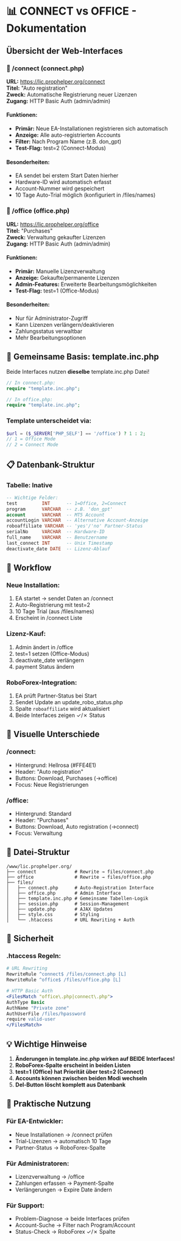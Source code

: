 # 📊 CONNECT vs OFFICE - Dokumentation

## Übersicht der Web-Interfaces

### 🔵 /connect (connect.php)
**URL:** https://lic.prophelper.org/connect  
**Titel:** "Auto registration"  
**Zweck:** Automatische Registrierung neuer Lizenzen  
**Zugang:** HTTP Basic Auth (admin/admin)

#### Funktionen:
- **Primär:** Neue EA-Installationen registrieren sich automatisch
- **Anzeige:** Alle auto-registrierten Accounts
- **Filter:** Nach Program Name (z.B. don_gpt)
- **Test-Flag:** test=2 (Connect-Modus)

#### Besonderheiten:
- EA sendet bei erstem Start Daten hierher
- Hardware-ID wird automatisch erfasst
- Account-Nummer wird gespeichert
- 10 Tage Auto-Trial möglich (konfiguriert in /files/names)

### 🔴 /office (office.php)
**URL:** https://lic.prophelper.org/office  
**Titel:** "Purchases"  
**Zweck:** Verwaltung gekaufter Lizenzen  
**Zugang:** HTTP Basic Auth (admin/admin)

#### Funktionen:
- **Primär:** Manuelle Lizenzverwaltung
- **Anzeige:** Gekaufte/permanente Lizenzen
- **Admin-Features:** Erweiterte Bearbeitungsmöglichkeiten
- **Test-Flag:** test=1 (Office-Modus)

#### Besonderheiten:
- Nur für Administrator-Zugriff
- Kann Lizenzen verlängern/deaktivieren
- Zahlungsstatus verwaltbar
- Mehr Bearbeitungsoptionen

## 🔄 Gemeinsame Basis: template.inc.php

Beide Interfaces nutzen **dieselbe** template.inc.php Datei!

```php
// In connect.php:
require "template.inc.php";

// In office.php:
require "template.inc.php";
```

### Template unterscheidet via:
```php
$url = ($_SERVER['PHP_SELF'] == '/office') ? 1 : 2;
// 1 = Office Mode
// 2 = Connect Mode
```

## 📋 Datenbank-Struktur

### Tabelle: lnative
```sql
-- Wichtige Felder:
test         INT      -- 1=Office, 2=Connect
program      VARCHAR  -- z.B. 'don_gpt'
account      VARCHAR  -- MT5 Account
accountLogin VARCHAR  -- Alternative Account-Anzeige
roboaffiliate VARCHAR -- 'yes'/'no' Partner-Status
serialNo     VARCHAR  -- Hardware-ID
full_name    VARCHAR  -- Benutzername
last_connect INT      -- Unix Timestamp
deactivate_date DATE  -- Lizenz-Ablauf
```

## 🔀 Workflow

### Neue Installation:
1. EA startet → sendet Daten an /connect
2. Auto-Registrierung mit test=2
3. 10 Tage Trial (aus /files/names)
4. Erscheint in /connect Liste

### Lizenz-Kauf:
1. Admin ändert in /office
2. test=1 setzen (Office-Modus)
3. deactivate_date verlängern
4. payment Status ändern

### RoboForex-Integration:
1. EA prüft Partner-Status bei Start
2. Sendet Update an update_robo_status.php
3. Spalte `roboaffiliate` wird aktualisiert
4. Beide Interfaces zeigen ✓/✗ Status

## 🎨 Visuelle Unterschiede

### /connect:
- Hintergrund: Hellrosa (#FFE4E1)
- Header: "Auto registration"
- Buttons: Download, Purchases (→office)
- Focus: Neue Registrierungen

### /office:
- Hintergrund: Standard
- Header: "Purchases"  
- Buttons: Download, Auto registration (→connect)
- Focus: Verwaltung

## 📁 Datei-Struktur

```
/www/lic.prophelper.org/
├── connect              # Rewrite → files/connect.php
├── office               # Rewrite → files/office.php
├── files/
│   ├── connect.php      # Auto-Registration Interface
│   ├── office.php       # Admin Interface
│   ├── template.inc.php # Gemeinsame Tabellen-Logik
│   ├── session.php      # Session-Management
│   ├── update.php       # AJAX Updates
│   ├── style.css        # Styling
│   └── .htaccess        # URL Rewriting + Auth
```

## 🔐 Sicherheit

### .htaccess Regeln:
```apache
# URL Rewriting
RewriteRule ^connect$ /files/connect.php [L]
RewriteRule ^office$ /files/office.php [L]

# HTTP Basic Auth
<FilesMatch "office\.php|connect\.php">
AuthType Basic
AuthName "Private zone"
AuthUserFile /files/hpassword
require valid-user
</FilesMatch>
```

## 💡 Wichtige Hinweise

1. **Änderungen in template.inc.php wirken auf BEIDE Interfaces!**
2. **RoboForex-Spalte erscheint in beiden Listen**
3. **test=1 (Office) hat Priorität über test=2 (Connect)**
4. **Accounts können zwischen beiden Modi wechseln**
5. **Del-Button löscht komplett aus Datenbank**

## 🚀 Praktische Nutzung

### Für EA-Entwickler:
- Neue Installationen → /connect prüfen
- Trial-Lizenzen → automatisch 10 Tage
- Partner-Status → RoboForex-Spalte

### Für Administratoren:
- Lizenzverwaltung → /office
- Zahlungen erfassen → Payment-Spalte
- Verlängerungen → Expire Date ändern

### Für Support:
- Problem-Diagnose → beide Interfaces prüfen
- Account-Suche → Filter nach Program/Account
- Status-Check → RoboForex ✓/✗ Spalte
